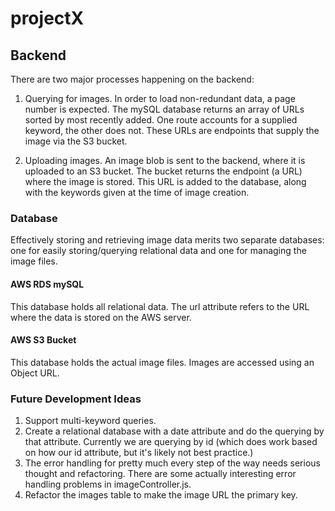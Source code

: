 # projectX

## Backend

There are two major processes happening on the backend:

1. Querying for images. In order to load non-redundant data, a page number is expected. The mySQL database returns an array of URLs sorted by most recently added.
   One route accounts for a supplied keyword, the other does not. These URLs are endpoints that supply the image via the S3 bucket.

2. Uploading images. An image blob is sent to the backend, where it is uploaded to an S3 bucket. The bucket returns the endpoint (a URL) where the image is stored.
   This URL is added to the database, along with the keywords given at the time of image creation.

### Database

Effectively storing and retrieving image data merits two separate databases: one for easily storing/querying relational data and one for managing the image files.

#### AWS RDS mySQL

This database holds all relational data. The url attribute refers to the URL where the data is stored on the AWS server.

#### AWS S3 Bucket

This database holds the actual image files. Images are accessed using an Object URL.

### Future Development Ideas

1. Support multi-keyword queries.
2. Create a relational database with a date attribute and do the querying by that attribute. Currently we are querying by id (which does work based on how our id attribute, but
   it's likely not best practice.)
3. The error handling for pretty much every step of the way needs serious thought and refactoring. There are some actually interesting error handling problems in imageController.js.
4. Refactor the images table to make the image URL the primary key.
